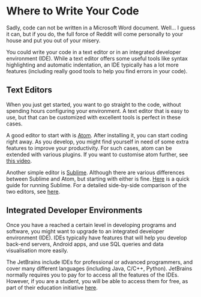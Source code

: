 # Where to Write Your Code

Sadly, code can not be written in a Microsoft Word document. Well… I guess it can, but if you do, the full force of Reddit will come personally to your house and put you out of your misery.

You could write your code in a text editor or in an integrated developer environment \(IDE\). While a text editor offers some useful tools like syntax highlighting and automatic indentation, an IDE typically has a lot more features \(including really good tools to help you find errors in your code\).

## Text Editors <a id="text-editors"></a>

When you just get started, you want to go straight to the code, without spending hours configuring your environment. A text editor that is easy to use, but that can be customized with excellent tools is perfect in these cases.

A good editor to start with is [Atom](https://atom.io/). After installing it, you can start coding right away. As you develop, you might find yourself in need of some extra features to improve your productivity. For such cases, atom can be extended with various plugins.  If you want to customise atom further, see [this video](https://www.youtube.com/watch?v=U5POoGSrtGg).

Another simple editor is [Sublime](https://www.sublimetext.com/). Although there are various differences between Sublime and Atom, but starting with either is fine. [Here](https://www.codecademy.com/articles/text-editor) is a quick guide for running Sublime. For a detailed side-by-side comparison of the two editors, see [here](https://www.codecademy.com/articles/text-editor).

## Integrated Developer Environments <a id="integrated-developer-environments"></a>

Once you have a reached a certain level in developing programs and software, you might want to upgrade to an integrated developer environment \(IDE\). IDEs typically have features that will help you develop back-end servers, Android apps, and use SQL queries and data visualisation more easily.

The JetBrains include IDEs for professional or advanced programmers, and cover many different languages \(including Java, C/C++, Python\). JetBrains normally requires you to pay for to access all the features of the IDEs. However, if you are a student, you will be able to access them for free, as part of their education initiative [here](https://www.jetbrains.com/student/).

